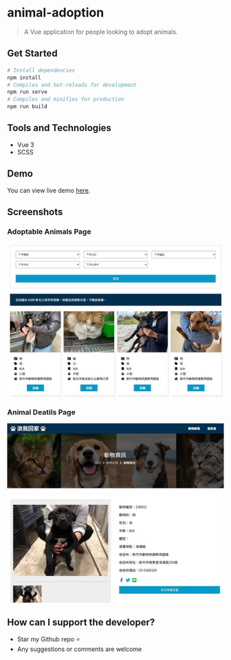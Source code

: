 # animal-adoption

> A Vue application for people looking to adopt animals.

## Get Started

``` bash
# Install dependencies
npm install
# Compiles and hot-reloads for development
npm run serve
# Compiles and minifies for production
npm run build
```

## Tools and Technologies

* Vue 3
* SCSS

## Demo

You can view live demo [here](https://kate-tang.github.io/animal-adoption/#/).

## Screenshots

### Adoptable Animals Page
![alt text](/screenshots/screenshot1.jpg "list of animals")

### Animal Deatils Page
![alt text](/screenshots/screenshot2.jpg "animal deatils")

## How can I support the developer?

* Star my Github repo ⭐
* Any suggestions or comments are welcome